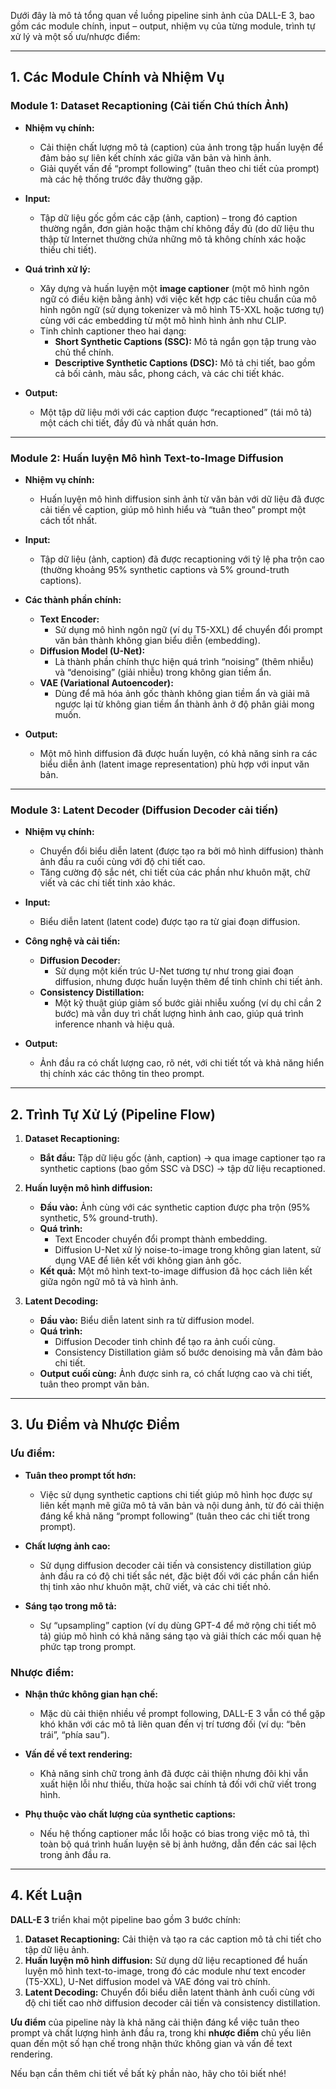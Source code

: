 Dưới đây là mô tả tổng quan về luồng pipeline sinh ảnh của DALL-E 3, bao gồm các module chính, input – output, nhiệm vụ của từng module, trình tự xử lý và một số ưu/nhược điểm:

---

## 1. Các Module Chính và Nhiệm Vụ

### **Module 1: Dataset Recaptioning (Cải tiến Chú thích Ảnh)**

- **Nhiệm vụ chính:**  
  - Cải thiện chất lượng mô tả (caption) của ảnh trong tập huấn luyện để đảm bảo sự liên kết chính xác giữa văn bản và hình ảnh.
  - Giải quyết vấn đề “prompt following” (tuân theo chi tiết của prompt) mà các hệ thống trước đây thường gặp.

- **Input:**  
  - Tập dữ liệu gốc gồm các cặp (ảnh, caption) – trong đó caption thường ngắn, đơn giản hoặc thậm chí không đầy đủ (do dữ liệu thu thập từ Internet thường chứa những mô tả không chính xác hoặc thiếu chi tiết).

- **Quá trình xử lý:**  
  - Xây dựng và huấn luyện một **image captioner** (một mô hình ngôn ngữ có điều kiện bằng ảnh) với việc kết hợp các tiêu chuẩn của mô hình ngôn ngữ (sử dụng tokenizer và mô hình T5-XXL hoặc tương tự) cùng với các embedding từ một mô hình hình ảnh như CLIP.
  - Tinh chỉnh captioner theo hai dạng:
    - **Short Synthetic Captions (SSC):** Mô tả ngắn gọn tập trung vào chủ thể chính.
    - **Descriptive Synthetic Captions (DSC):** Mô tả chi tiết, bao gồm cả bối cảnh, màu sắc, phong cách, và các chi tiết khác.
  
- **Output:**  
  - Một tập dữ liệu mới với các caption được “recaptioned” (tái mô tả) một cách chi tiết, đầy đủ và nhất quán hơn.

---

### **Module 2: Huấn luyện Mô hình Text-to-Image Diffusion**

- **Nhiệm vụ chính:**  
  - Huấn luyện mô hình diffusion sinh ảnh từ văn bản với dữ liệu đã được cải tiến về caption, giúp mô hình hiểu và “tuân theo” prompt một cách tốt nhất.

- **Input:**  
  - Tập dữ liệu (ảnh, caption) đã được recaptioning với tỷ lệ pha trộn cao (thường khoảng 95% synthetic captions và 5% ground-truth captions).

- **Các thành phần chính:**
  - **Text Encoder:**  
    - Sử dụng mô hình ngôn ngữ (ví dụ T5-XXL) để chuyển đổi prompt văn bản thành không gian biểu diễn (embedding).
  - **Diffusion Model (U-Net):**  
    - Là thành phần chính thực hiện quá trình “noising” (thêm nhiễu) và “denoising” (giải nhiễu) trong không gian tiềm ẩn.
  - **VAE (Variational Autoencoder):**  
    - Dùng để mã hóa ảnh gốc thành không gian tiềm ẩn và giải mã ngược lại từ không gian tiềm ẩn thành ảnh ở độ phân giải mong muốn.

- **Output:**  
  - Một mô hình diffusion đã được huấn luyện, có khả năng sinh ra các biểu diễn ảnh (latent image representation) phù hợp với input văn bản.

---

### **Module 3: Latent Decoder (Diffusion Decoder cải tiến)**

- **Nhiệm vụ chính:**  
  - Chuyển đổi biểu diễn latent (được tạo ra bởi mô hình diffusion) thành ảnh đầu ra cuối cùng với độ chi tiết cao.
  - Tăng cường độ sắc nét, chi tiết của các phần như khuôn mặt, chữ viết và các chi tiết tinh xảo khác.

- **Input:**  
  - Biểu diễn latent (latent code) được tạo ra từ giai đoạn diffusion.

- **Công nghệ và cải tiến:**
  - **Diffusion Decoder:**  
    - Sử dụng một kiến trúc U-Net tương tự như trong giai đoạn diffusion, nhưng được huấn luyện thêm để tinh chỉnh chi tiết ảnh.
  - **Consistency Distillation:**  
    - Một kỹ thuật giúp giảm số bước giải nhiễu xuống (ví dụ chỉ cần 2 bước) mà vẫn duy trì chất lượng hình ảnh cao, giúp quá trình inference nhanh và hiệu quả.

- **Output:**  
  - Ảnh đầu ra có chất lượng cao, rõ nét, với chi tiết tốt và khả năng hiển thị chính xác các thông tin theo prompt.

---

## 2. Trình Tự Xử Lý (Pipeline Flow)

1. **Dataset Recaptioning:**  
   - **Bắt đầu:** Tập dữ liệu gốc (ảnh, caption) → qua image captioner tạo ra synthetic captions (bao gồm SSC và DSC) → tập dữ liệu recaptioned.

2. **Huấn luyện mô hình diffusion:**  
   - **Đầu vào:** Ảnh cùng với các synthetic caption được pha trộn (95% synthetic, 5% ground-truth).
   - **Quá trình:**  
     - Text Encoder chuyển đổi prompt thành embedding.
     - Diffusion U-Net xử lý noise-to-image trong không gian latent, sử dụng VAE để liên kết với không gian ảnh gốc.
   - **Kết quả:** Một mô hình text-to-image diffusion đã học cách liên kết giữa ngôn ngữ mô tả và hình ảnh.

3. **Latent Decoding:**  
   - **Đầu vào:** Biểu diễn latent sinh ra từ diffusion model.
   - **Quá trình:**  
     - Diffusion Decoder tinh chỉnh để tạo ra ảnh cuối cùng.
     - Consistency Distillation giảm số bước denoising mà vẫn đảm bảo chi tiết.
   - **Output cuối cùng:** Ảnh được sinh ra, có chất lượng cao và chi tiết, tuân theo prompt văn bản.

---

## 3. Ưu Điểm và Nhược Điểm

### **Ưu điểm:**

- **Tuân theo prompt tốt hơn:**  
  - Việc sử dụng synthetic captions chi tiết giúp mô hình học được sự liên kết mạnh mẽ giữa mô tả văn bản và nội dung ảnh, từ đó cải thiện đáng kể khả năng “prompt following” (tuân theo các chi tiết trong prompt).

- **Chất lượng ảnh cao:**  
  - Sử dụng diffusion decoder cải tiến và consistency distillation giúp ảnh đầu ra có độ chi tiết sắc nét, đặc biệt đối với các phần cần hiển thị tinh xảo như khuôn mặt, chữ viết, và các chi tiết nhỏ.

- **Sáng tạo trong mô tả:**  
  - Sự “upsampling” caption (ví dụ dùng GPT-4 để mở rộng chi tiết mô tả) giúp mô hình có khả năng sáng tạo và giải thích các mối quan hệ phức tạp trong prompt.

### **Nhược điểm:**

- **Nhận thức không gian hạn chế:**  
  - Mặc dù cải thiện nhiều về prompt following, DALL-E 3 vẫn có thể gặp khó khăn với các mô tả liên quan đến vị trí tương đối (ví dụ: “bên trái”, “phía sau”).

- **Vấn đề về text rendering:**  
  - Khả năng sinh chữ trong ảnh đã được cải thiện nhưng đôi khi vẫn xuất hiện lỗi như thiếu, thừa hoặc sai chính tả đối với chữ viết trong hình.

- **Phụ thuộc vào chất lượng của synthetic captions:**  
  - Nếu hệ thống captioner mắc lỗi hoặc có bias trong việc mô tả, thì toàn bộ quá trình huấn luyện sẽ bị ảnh hưởng, dẫn đến các sai lệch trong ảnh đầu ra.

---

## 4. Kết Luận

**DALL-E 3** triển khai một pipeline bao gồm 3 bước chính:  
1. **Dataset Recaptioning:** Cải thiện và tạo ra các caption mô tả chi tiết cho tập dữ liệu ảnh.  
2. **Huấn luyện mô hình diffusion:** Sử dụng dữ liệu recaptioned để huấn luyện mô hình text-to-image, trong đó các module như text encoder (T5-XXL), U-Net diffusion model và VAE đóng vai trò chính.  
3. **Latent Decoding:** Chuyển đổi biểu diễn latent thành ảnh cuối cùng với độ chi tiết cao nhờ diffusion decoder cải tiến và consistency distillation.

**Ưu điểm** của pipeline này là khả năng cải thiện đáng kể việc tuân theo prompt và chất lượng hình ảnh đầu ra, trong khi **nhược điểm** chủ yếu liên quan đến một số hạn chế trong nhận thức không gian và vấn đề text rendering.

Nếu bạn cần thêm chi tiết về bất kỳ phần nào, hãy cho tôi biết nhé!